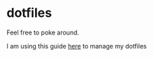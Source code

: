# dotfiles

Feel free to poke around.

I am using this guide [here](https://www.atlassian.com/git/tutorials/dotfiles) to manage my dotfiles
